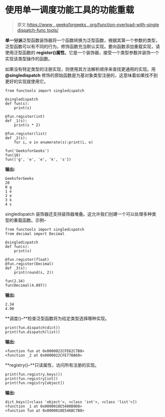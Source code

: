 # 使用单一调度功能工具的功能重载

> 原文:[https://www . geeksforgeeks . org/function-overload-with-single dispatch-func tools/](https://www.geeksforgeeks.org/function-overloading-with-singledispatch-functools/)

**单一分派**泛型函数装饰器将一个函数转换为泛型函数，根据其第一个参数的类型，泛型函数可以有不同的行为。修饰函数充当默认实现。要向函数添加重载实现，请使用泛型函数的 **register()属性**。它是一个装饰器，接受一个类型参数并装饰一个实现该类型操作的函数。

如果没有特定类型的注册实现，则使用其方法解析顺序来查找更通用的实现。用 **@singledispatch** 修饰的原始函数是为基对象类型注册的，这意味着如果找不到更好的实现就使用它。

```
from functools import singledispatch

@singledispatch
def fun(s):
    print(s)

@fun.register(int)
def _1(s):
    print(s * 2)

@fun.register(list)
def _2(s):
    for i, e in enumerate(s):print(i, e)

fun('GeeksforGeeks')
fun(10)
fun(['g', 'e', 'e', 'k', 's'])
```

**输出:**

```
GeeksforGeeks
20
0 g
1 e
2 e
3 k
4 s

```

singledispatch 装饰器还支持装饰器堆叠。这允许我们创建一个可以处理多种类型的重载函数。示例–

```
from functools import singledispatch
from decimal import Decimal

@singledispatch
def fun(s):
    print(s)

@fun.register(float)
@fun.register(Decimal)
def _3(s):
    print(round(s, 2))

fun(2.34)
fun(Decimal(4.897))
```

**输出:**

```
2.34
4.90

```

**调度()–**检查泛型函数将为给定类型选择哪种实现。

```
print(fun.dispatch(dict))
print(fun.dispatch(list))
```

**输出:**

```
<function fun at 0x0000022CFE62C7B8>
<function _2 at 0x0000022CFE77BA60>

```

**registry()–**只读属性，访问所有注册的实现。

```
print(fun.registry.keys())
print(fun.registry[int])
print(fun.registry[object])
```

**输出:**

```
dict_keys([<class 'object'>, <class 'int'>, <class 'list'>])
<function _1 at 0x0000018E5480B9D8>
<function fun at 0x0000018E546BC7B8>

```